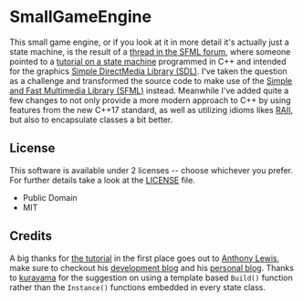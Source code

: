 # SmallGameEngine

This small game engine, or if you look at it in more detail it's actually just a state machine, is the result of a [thread in the SFML forum](https://en.sfml-dev.org/forums/index.php?topic=8536.0), where someone pointed to a [tutorial on a state machine](http://gamedevgeek.com/tutorials/managing-game-states-in-c/) programmed in C++ and intended for the graphics [Simple DirectMedia Library (SDL)](https://www.libsdl.org/). I've taken the question as a challenge and transformed the source code to make use of the [Simple and Fast Multimedia Library (SFML)](https://www.sfml-dev.org/) instead. Meanwhile I've added quite a few changes to not only provide a more modern approach to C++ by using features from the new C++17 standard, as well as utilizing idioms likes [RAII](https://bromeon.ch/articles/raii.html), but also to encapsulate classes a bit better.

## License

This software is available under 2 licenses -- choose whichever you prefer.  
For further details take a look at the [LICENSE](https://github.com/eXpl0it3r/SmallGameEngine/blob/master/LICENSE) file.

- Public Domain
- MIT

## Credits

A big thanks for [the tutorial](http://gamedevgeek.com/tutorials/managing-game-states-in-c/) in the first place goes out to [Anthony Lewis](https://anthonylewis.com/about/), make sure to checkout his [development blog](http://gamedevgeek.com/) and his [personal blog](https://anthonylewis.com/).
Thanks to [kurayama](https://en.sfml-dev.org/forums/index.php?action=profile;u=2646) for the suggestion on using a template based `Build()` function rather than the `Instance()` functions embedded in every state class.